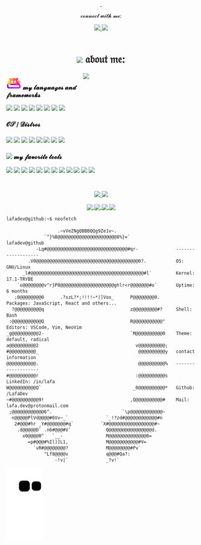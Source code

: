 <div align="center">
 <a href="https://github.com/LafaDev#gh-dark-mode-only">
  <img src="https://readme-typing-svg.herokuapp.com?font=Roboto+Slab&color=%23FE428E&size=30&center=true&vCenter=true&width=450&lines=Hello%2C+World!;I'm+Lucas+Flores;I'm+%2FLafaDev;Software+Student+at+Trybe;Full-Stack+Developer;open-source+passionate" alt="">
  </a>
 <a href="https://github.com/LafaDev#gh-light-mode-only">
   <img src="https://readme-typing-svg.herokuapp.com?font=Roboto+Slab&color=%237AA2F7&size=30&center=true&vCenter=true&width=450&lines=Hello%2C+World!;I'm+Lucas+Flores;I'm%2FLafaDev;Software+Student+at+Trybe;Full-Stack+Developer;open-source+passionate" alt="">
</a>
 </div>
 
  <p align="center"> 𝓬𝓸𝓷𝓷𝓮𝓬𝓽 𝔀𝓲𝓽𝓱 𝓶𝓮: </p>
</p>
  <p align="center">
    <a href="https://www.linkedin.com/in/lafa/">
      <img src="https://img.shields.io/badge/LinkedIn-0077B5?style=for-the-badge&logo=linkedin&logoColor=white" />
    </a>
    <a href="mailto:lafa.dev@protonmail.com">
      <img src="https://img.shields.io/badge/ProtonMail-8B89CC?style=for-the-badge&logo=protonmail&logoColor=white" />
     </a>
    <br />
    <br />
  </p>
 
 <h1 align="center">
 <img src="https://media.giphy.com/media/VgCDAzcKvsR6OM0uWg/giphy.gif" width="50" /> 
 𝔞𝔟𝔬𝔲𝔱 𝔪𝔢:
</h1>

<img src="https://user-images.githubusercontent.com/90883406/151866489-5fca195b-c8bd-4e65-affc-d646a77768fe.gif" width="300" align="right" />
<h3>
   <img src="https://raw.githubusercontent.com/EliverLara/candy-icons/master/apps/scalable/kitty.svg" width="40"/>
  𝓶𝔂 𝓵𝓪𝓷𝓰𝓾𝓪𝓰𝓮𝓼 𝓪𝓷𝓭 𝓯𝓻𝓪𝓶𝓮𝔀𝓸𝓻𝓴𝓼 </h3>
</h3>
<p>
   <img src="https://cdn.jsdelivr.net/gh/devicons/devicon/icons/javascript/javascript-original.svg" width="50"/>
   <img src="https://cdn.jsdelivr.net/gh/devicons/devicon/icons/html5/html5-plain-wordmark.svg" width="50" /> 
   <img src="https://cdn.jsdelivr.net/gh/devicons/devicon/icons/css3/css3-plain-wordmark.svg" width="50"/>
   <img src="https://cdn.jsdelivr.net/gh/devicons/devicon/icons/react/react-original-wordmark.svg" width="50"/>
   <img src="https://cdn.jsdelivr.net/gh/devicons/devicon/icons/jest/jest-plain.svg" width="50"/>
   <img src="https://cdn.jsdelivr.net/gh/devicons/devicon/icons/bootstrap/bootstrap-plain-wordmark.svg" width="50"/>
   <img src="https://cdn.jsdelivr.net/gh/devicons/devicon/icons/nodejs/nodejs-original.svg" width="50" />
   <img src="https://cdn.jsdelivr.net/gh/devicons/devicon/icons/bash/bash-original.svg" width="50"/> 
 </p>
<h3> 
 𝓞𝓢 / 𝓓𝓲𝓼𝓽𝓻𝓸𝓼 
 <h3>
 <p>
  <img src="https://cdn.jsdelivr.net/gh/devicons/devicon/icons/linux/linux-original.svg" width="50" />
  <img src="https://cdn.jsdelivr.net/gh/devicons/devicon/icons/windows8/windows8-original.svg" width="50" />
  <img src="https://cdn.jsdelivr.net/gh/devicons/devicon/icons/debian/debian-original.svg" width="50" />
  <img src="https://upload.wikimedia.org/wikipedia/commons/4/48/Gentoo_Linux_logo_matte.svg" width="50" />
  <img src="https://upload.wikimedia.org/wikipedia/commons/a/a5/Archlinux-icon-crystal-64.svg" width="50"/>
  <img src="https://upload.wikimedia.org/wikipedia/commons/3/3e/Manjaro-logo.svg" width="50" />
  <img src="https://upload.wikimedia.org/wikipedia/commons/9/9e/UbuntuCoF.svg" width="50" />
  <img src="https://upload.wikimedia.org/wikipedia/commons/c/c5/Pop_OS-Logo-nobg.svg" width="70" />
</p>
  <h3>
   <img src="https://raw.githubusercontent.com/EliverLara/candy-icons/45719cdda06f1e400b678580f868ebc56c232160/preferences/scalable/preferences-desktop-default-applications.svg" width="25" />
   𝓶𝔂 𝓯𝓪𝓿𝓸𝓻𝓲𝓽𝓮 𝓽𝓸𝓸𝓵𝓼
  </h3>
<p>
 <img src="https://www.svgrepo.com/show/373623/git.svg" width="50" /> 
 <img src="https://www.svgrepo.com/show/349457/npm.svg" width="50" /> 
 <img src="https://upload.wikimedia.org/wikipedia/commons/3/3d/Anki-icon.svg" width="50" />
 <img src="https://www.svgrepo.com/show/378765/vivaldi.svg" width="50" /> 
 <img src="https://www.svgrepo.com/show/378844/qutebrowser.svg" width="50" /> 
 <img src="https://upload.wikimedia.org/wikipedia/commons/6/6b/Icecat1-300x300.svg" width="50" /> 
 <img src="https://www.svgrepo.com/show/353655/discord-icon.svg" width="50" /> 
 <img src="https://cdn.jsdelivr.net/gh/devicons/devicon/icons/slack/slack-original.svg" width="50" />
 <img src="https://www.svgrepo.com/show/349580/zoom.svg" width="50" /> 
 <img src="https://www.svgrepo.com/show/354463/trello.svg" width="50" /> 
 <img src="https://user-images.githubusercontent.com/90883406/151882923-c0b21263-3359-4aab-a6fa-052cbeabb0fe.png" width="50" /> 
 <img src="https://www.svgrepo.com/show/349357/evernote.svg" width="50" /> 
</p>

  
<br>


 <p align="center">
  <a href="https://www.github.com/LafaDev#gh-light-mode-only">
    <img src="https://github-profile-trophy.vercel.app/?username=lafadev" />
  </a>
  <a href="https://www.github.com/LafaDev#gh-dark-mode-only">
    <img src="https://github-profile-trophy.vercel.app/?username=lafadev&theme=radical" />
  </a>
</p>

<p align="center">
<a href="https://github.com/LafaDev#gh-dark-mode-only">
  <img height="200em" align="center" src="https://github-readme-stats.vercel.app/api?username=LafaDev&count_private=true&show_icons=true&theme=radical" />
 </a>
<a href="https//github.com/LafaDev#gh-dark-mode-only">
  <img height="200em" align="center" src="https://github-readme-stats.vercel.app/api/top-langs/?username=LafaDev&count_private=true&theme=radical&show_icons=true&layout=compact)](https://github.com/anuraghazra/github-readme-stats" />
</a>
 
 <a href="https://github.com/LafaDev#gh-light-mode-only">
  <img height="200em" align="center" src="https://github-readme-stats.vercel.app/api?username=LafaDev&count_private=true&show_icons=true&theme=default" />
 </a>
<a href="https//github.com/LafaDev#gh-light-mode-only">
  <img height="200em" align="center" src="https://github-readme-stats.vercel.app/api/top-langs/?username=LafaDev&count_private=true&theme=default&show_icons=true&layout=compact)](https://github.com/anuraghazra/github-readme-stats" />
</a>
  </p>

```console
lafadev@github:~$ neofetch

                   .~vVeZNgQBBBQQg9Ze1v~.                   
              `^}%B@@@@@@@@@@@@@@@@@@@@@@8%}=`                 lafadev@github
           -Lq#@@@@@@@@@@@@@@@@@@@@@@@@@@@@@@#qr-              -------------------
        .V0@@@@@@@@@@@@@@@@@@@@@@@@@@@@@@@@@@@@@@0?.           OS: GNU/Linux
      _l#@@@@@@@@@@@@@@@@@@@@@@@@@@@@@@@@@@@@@@@@@@#l`         Kernel: 17.1-TRYBE
    `o@@@@@@@@v^r}P0@@@@@@@@@@@@@@@@@@@@ghlr<r@@@@@@@#o`       Uptime: 6 months
   ;0@@@@@@@@0      .?szL?*;!!!!~*|]Vox_      P@@@@@@@@0.      Packages: JavaScript, React and others...
  ?@@@@@@@@@@q                                z@@@@@@@@@#?     Shell: Bash
 :@@@@@@@@@@@Q                                R@@@@@@@@@@@"    Editors: VSCode, Vim, NeoVim
_g@@@@@@@@@@2-                                `M@@@@@@@@@@0    Theme: default, radical
a@@@@@@@@@@2                                    v@@@@@@@@@@;    
#@@@@@@@@@@_                                     @@@@@@@@@@y   contact information
@@@@@@@@@@@.                                     @@@@@@@@@@%   -------------------
#@@@@@@@@@@r                                    :@@@@@@@@@@s   LinkedIn: /in/lafa
W@@@@@@@@@@Q`                                  _0@@@@@@@@@@*   Github: /LafaDev
~#@@@@@@@@@@9!                                ,Q@@@@@@@@@@#    Mail: lafa.dev@protonmail.com
 ;@@@@@@@@@@@@6^.                          `\p@@@@@@@@@@@@~    
  n@@@@@PlVd@@@@#6Vv~_`              `_!?zd#@@@@@@@@@@@@#n     
   2#@@@#hr _Y#@@@@@@@#q`          `X#@@@@@@@@@@@@@@@@@#~      
    .d@@@@@D` .n6#@@@#V`             Q@@@@@@@@@@@@@@@@d.       
      x0@@@@0^   `__-                M@@@@@@@@@@@@@@0=         
        =p#@@@#%Il]]L1,              M@@@@@@@@@@@#V=           
          `vR#@@@@@@@@?              M@@@@@@@@#Pv`             
              "Lf8@@@@v              q@@@#Qa?:                
                  -!v|`              _?v!`                     
```

<!--
**LafaDev/LafaDev** is a ✨ _special_ ✨ repository because its `README.md` (this file) appears on your GitHub profile.

Here are some ideas to get you started:

- 🔭 I’m currently working on ...
- 🌱 I’m currently learning ...
- 👯 I’m looking to collaborate on ...
- 🤔 I’m looking for help with ...
- 💬 Ask me about ...
- 📫 How to reach me: ...
- 😄 Pronouns: ...
- ⚡ Fun fact: ...
-->


![github contribution grid snake animation](https://github.com/LafaDev/LafaDev/blob/output/github-contribution-grid-snake.svg)
